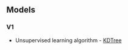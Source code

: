 ## Models

### V1

- Unsupervised learning algorithm - [KDTree](https://scikit-learn.org/stable/modules/generated/sklearn.neighbors.KDTree.html#sklearn.neighbors.KDTree)